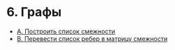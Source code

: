 # 6. Графы

- [A. Построить список смежности](./a)
- [B. Перевести список ребер в матрицу смежности](./b)